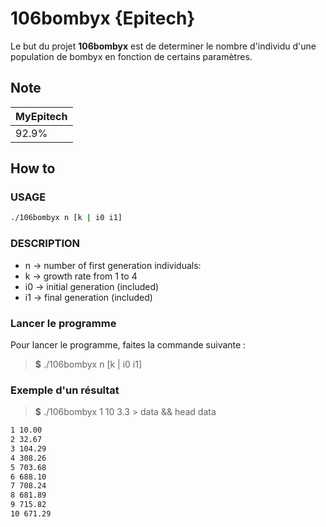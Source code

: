 # 106bombyx {Epitech}

Le but du projet **106bombyx** est de determiner le nombre d'individu d'une population de bombyx en fonction de certains paramètres.

## Note

| MyEpitech |
|--|
| 92.9% |

## How to

### USAGE

```bash
./106bombyx n [k | i0 i1]
```

### DESCRIPTION

- n -> number of first generation individuals:
- k -> growth rate from 1 to 4
- i0 -> initial generation (included)
- i1 -> final generation (included)

### Lancer le programme

Pour lancer le programme, faites la commande suivante :
> **$** ./106bombyx n [k | i0 i1]

### Exemple d'un résultat

> **$**  ./106bombyx 1 10 3.3 > data && head data

```txt
1 10.00
2 32.67
3 104.29
4 308.26
5 703.68
6 688.10
7 708.24
8 681.89
9 715.82
10 671.29
```
